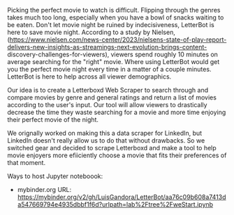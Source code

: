 Picking the perfect movie to watch is difficult. Flipping through the genres takes much too long, especially when you have a bowl of snacks waiting to be eaten. Don't let movie night be ruined by indecisiveness, 
LetterBot is here to save movie night. According to a study by Nielsen, (https://www.nielsen.com/news-center/2023/nielsens-state-of-play-report-delivers-new-insights-as-streamings-next-evolution-brings-content-
discovery-challenges-for-viewers), viewers spend roughly 10 minutes on average searching for the "right" movie. Where using LetterBot would get you the perfect movie night every time in a matter of a couple minutes. 
LetterBot is here to help across all viewer demographics.

Our idea is to create a Letterboxd Web Scraper to search through and compare movies by genre and general ratings and return a list of movies according to the user's input. Our tool will allow viewers to drastically 
decrease the time they waste searching for a movie and more time enjoying their perfect movie of the night. 

We orignally worked on making this a data scraper for LinkedIn, but LinkedIn doesn't really allow us to do that without drawbacks. So we switched gear and decided to scrape Letterboxd and make a tool to help movie enjoyers more efiiciently choose a movie that fits their preferences of that moment. 

Ways to host Jupyter noteboook:
 -  mybinder.org URL: https://mybinder.org/v2/gh/LuisGandora/LetterBot/aa76c09b608a7413da547669794e4935dbbf1f6d?urlpath=lab%2Ftree%2FweStart.ipynb
